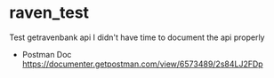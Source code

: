 # raven_test

Test getravenbank api
 I didn't have time to document the api properly
- Postman Doc https://documenter.getpostman.com/view/6573489/2s84LJ2FDp